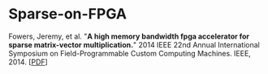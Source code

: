 # Sparse-on-FPGA
Fowers, Jeremy, et al. "**A high memory bandwidth fpga accelerator for sparse matrix-vector multiplication.**" 2014 IEEE 22nd Annual International Symposium on Field-Programmable Custom Computing Machines. IEEE, 2014. [[PDF](https://homes.cs.washington.edu/~kstrauss/publications/smvm_fccm_2014-final.pdf)]
